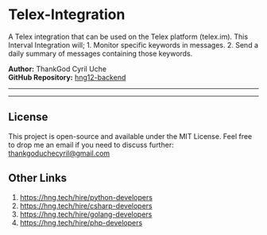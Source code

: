 # Telex-Integration
A Telex integration that can be used on the Telex platform (telex.im).  This Interval Integration will; 1. Monitor specific keywords in messages. 2. Send a daily summary of messages containing those keywords. 

**Author:** ThankGod Cyril Uche  
**GitHub Repository:** [hng12-backend](https://github.com/cyrilmano/telex-integration)

---

---

## **License**
This project is open-source and available under the MIT License. 
Feel free to drop me an email if you need to discuss further: thankgoduchecyril@gmail.com

## **Other Links**
1. https://hng.tech/hire/python-developers
2. https://hng.tech/hire/csharp-developers 
3. https://hng.tech/hire/golang-developers
4. https://hng.tech/hire/php-developers